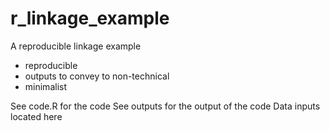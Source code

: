 # r_linkage_example
A reproducible linkage example

- reproducible
- outputs to convey to non-technical
- minimalist

See code.R for the code
See outputs for the output of the code
Data inputs located here
